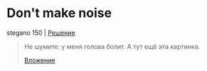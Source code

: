 # Don't make noise

stegano 150 | [Решение](WRITEUP.md)

> Не шумите: у меня голова болит. А тут ещё эта картинка.
> 
> [Вложение](./public/pic.png)
